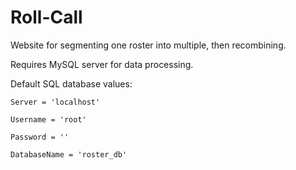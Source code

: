 # Roll-Call
Website for segmenting one roster into multiple, then recombining.

Requires MySQL server for data processing.

Default SQL database values:

	Server = 'localhost'
	
	Username = 'root'
	
	Password = ''
	
	DatabaseName = 'roster_db'
